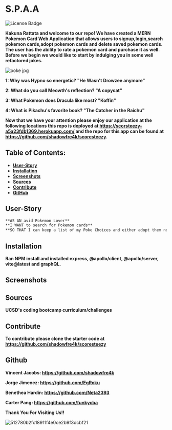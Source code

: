 # S.P.A.A

![License Badge](https://img.shields.io/badge/license-MIT-green)


**Kakuna Rattata and welcome to our repo! We have created a MERN Pokemon Card Web Application that allows users to signup,login,search pokemon cards,adopt pokemon cards and delete saved pokemon cards. The user has the ability to rate a pokemon card and purchase it as well. Before we begin we would like to start by indulging you in some well refactored jokes.**  

![poke jpg](https://github.com/shadowfre4k/scoresteezy/assets/128006949/7a510e25-5fce-4ba4-b298-9a749ad91f08)



**1: Why was Hypno so energetic? "He Wasn't Drowzee anymore"**

**2: What do you call Meowth's reflection? "A copycat"**

**3: What Pokemon does Dracula like most? "Koffin"**

**4: What is Pikachu's favorite book? "The Catcher in the Raichu"**

**Now that we have your attention please enjoy our application at the following locations this repo is deployed at https://scorsteezy-a5a23fdb1369.herokuapp.com/ and the repo for this app can be found at https://github.com/shadowfre4k/scoresteezy.**

## Table of Contents:
* <span style="color:green; font-weight:bold;">[User-Story](#user-story)</span>
* <span style="color:green; font-weight:bold;">[Installation](#installation)</span>
* <span style="color:green; font-weight:bold;">[Screenshots](#screenshots)</span>
* <span style="color:green; font-weight:bold;">[Sources](#sources)</span>
* <span style="color:green; font-weight:bold;">[Contribute](#contribute)</span>
* <span style="color:green; font-weight:bold;">[GitHub](#github)</span>

## User-Story

```md
**AS AN avid Pokemon Lover**
**I WANT to search for Pokemon cards**
**SO THAT I can keep a list of my Poke Choices and either adopt them now or save them for later**
```


## Installation

**Ran NPM install and installed express, @apollo/client, @apollo/server, vite@latest and graphQL.**

## Screenshots



## Sources

**UCSD's coding bootcamp curriculum/challenges**



## Contribute

**To contribute please clone the starter code at https://github.com/shadowfre4k/scoresteezy**

## Github

**Vincent Jacobs: https://github.com/shadowfre4k**

**Jorge Jimenez: https://github.com/EgRoku**

**Benethea Hardin: https://github.com/Neta2393**

**Carter Pang: https://github.com/funkycba**


**Thank You For Visiting Us!!**


![512780b2fc18911f4e0ce2b9f3dcbf21](https://github.com/shadowfre4k/scoresteezy/assets/128006949/eda9cd2c-cfd2-49af-af8b-8a8ba6415e67)

